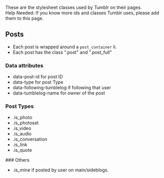 These are the stylesheet classes used by Tumblr on their pages.   
Help Needed: If you know more ids and classes Tumblr uses, please add them to this page.

## Posts

* Each post is wrapped around a `post_container` li.
* Each post has the class ".post" and ".post_full"

### Data attributes
* data-post-id for post ID
* data-type for post Type
* data-following-tumblelog if following that user
* data-tumblelog-name for owner of the post

### Post Types
* .is_photo
* .is_photoset
* .is_video
* .is_audio
* .is_conversation
* .is_link
* .is_quote

### Others
* .is_mine if posted by user on main/sideblogs.